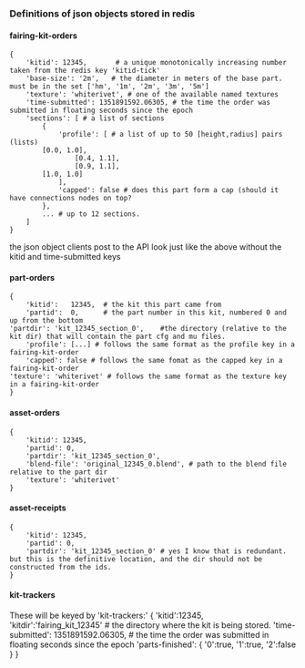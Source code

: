 ### Definitions of json objects stored in redis

#### fairing-kit-orders
    {
        'kitid': 12345,       # a unique monotonically increasing number taken from the redis key 'kitid-tick'
        'base-size': '2m',   # the diameter in meters of the base part. must be in the set ['hm', '1m', '2m', '3m', '5m']
        'texture': 'whiterivet', # one of the available named textures
        'time-submitted': 1351891592.06305, # the time the order was submitted in floating seconds since the epoch
        'sections': [ # a list of sections
            {
                'profile': [ # a list of up to 50 [height,radius] pairs (lists)
		    [0.0, 1.0], 
                    [0.4, 1.1],
                    [0.9, 1.1],
		    [1.0, 1.0]
                ],
                'capped': false # does this part form a cap (should it have connections nodes on top?
            },
            ... # up to 12 sections.
        ]
    }

the json object clients post to the API look just like the above without the kitid and time-submitted keys

#### part-orders
    {
        'kitid':   12345,  # the kit this part came from
        'partid':  0,      # the part number in this kit, numbered 0 and up from the bottom
	'partdir': 'kit_12345_section_0',    #the directory (relative to the kit dir) that will contain the part cfg and mu files.
        'profile': [...] # follows the same format as the profile key in a fairing-kit-order
        'capped': false # follows the same fomat as the capped key in a fairing-kit-order
	'texture': 'whiterivet' # follows the same format as the texture key in a fairing-kit-order
    }

#### asset-orders
    {
        'kitid': 12345,
        'partid': 0,
        'partdir': 'kit_12345_section_0',
        'blend-file': 'original_12345_0.blend', # path to the blend file relative to the part dir
        'texture': 'whiterivet'
    }

#### asset-receipts
    {
        'kitid': 12345,
        'partid': 0,
        'partdir': 'kit_12345_section_0' # yes I know that is redundant. but this is the definitive location, and the dir should not be constructed from the ids.
    }

#### kit-trackers
These will be keyed by 'kit-trackers:<kitid>'
    {
        'kitid':12345,
	'kitdir':'fairing_kit_12345' # the directory where the kit is being stored.
	'time-submitted': 1351891592.06305, # the time the order was submitted in floating seconds since the epoch
        'parts-finished': {
            '0':true,
	    '1':true,
            '2':false
        }
    }